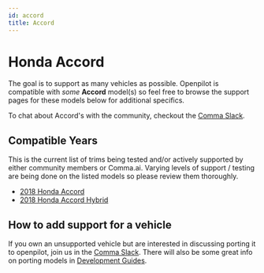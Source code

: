 ```yaml
---
id: accord
title: Accord
---
```

# Honda Accord

The goal is to support as many vehicles as possible.
Openpilot is compatible with *some* **Accord** model(s) so feel free to browse the support pages for these models below for additional specifics.

To chat about Accord's with the community, checkout  the [Comma Slack](https://slack.comma.ai).

## Compatible Years

This is the current list of trims being tested and/or actively supported by either community members or Comma.ai.
Varying levels of support / testing are being done on the listed models so please review them thoroughly.

* [2018 Honda Accord](/vehicles/honda/accord/2018-honda-accord.html)
* [2018 Honda Accord Hybrid](/vehicles/honda/accord/2018-honda-accord-hybrid.html)

## How to add support for a vehicle

If you own an unsupported vehicle but are interested in discussing porting it to openpilot, join us in the [Comma Slack](https://slack.comma.ai).
There will also be some great info on porting models in [Development Guides](../../development/guides/).

